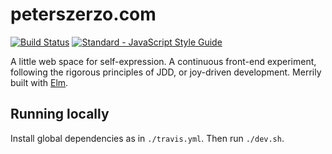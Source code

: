 # peterszerzo.com

[![Build Status](https://travis-ci.org/peterszerzo/peterszerzo.com.svg?branch=master)](https://travis-ci.org/peterszerzo/albatross)
[![Standard - JavaScript Style Guide](https://img.shields.io/badge/code%20style-standard-brightgreen.svg)](http://standardjs.com/)

A little web space for self-expression. A continuous front-end experiment, following the rigorous principles of JDD, or joy-driven development. Merrily built with [Elm](http://elm-lang.org/).

## Running locally

Install global dependencies as in `./travis.yml`. Then run `./dev.sh`.
